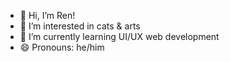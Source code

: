- 👋 Hi, I’m Ren!
- 👀 I’m interested in cats & arts
- 🌱 I’m currently learning UI/UX web development
- 😄 Pronouns: he/him
